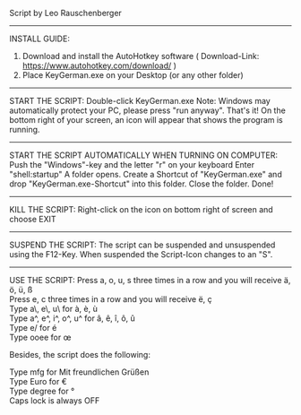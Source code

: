Script by Leo Rauschenberger

----------------------------
INSTALL GUIDE:
1. Download and install the AutoHotkey software ( Download-Link: https://www.autohotkey.com/download/ )
2. Place KeyGerman.exe on your Desktop (or any other folder)
----------------------------
START THE SCRIPT:
Double-click KeyGerman.exe
Note: Windows may automatically protect your PC, please press "run anyway".
That's it! 
On the bottom right of your screen, an icon will appear that shows the program is running.
<hr>
START THE SCRIPT AUTOMATICALLY WHEN TURNING ON COMPUTER:
Push the "Windows"-key and the letter "r" on your keyboard
Enter "shell:startup"
A folder opens.
Create a Shortcut of "KeyGerman.exe" and drop "KeyGerman.exe-Shortcut" into this folder.
Close the folder. Done!
<hr>
KILL THE SCRIPT:
Right-click on the icon on bottom right of screen and choose EXIT
<hr>
SUSPEND THE SCRIPT:
The script can be suspended and unsuspended using the F12-Key. 
When suspended the Script-Icon changes to an "S".
<hr>
USE THE SCRIPT:
Press a, o, u, s three times in a row and you will receive ä, ö, ü, ß <br>
Press e, c three times in a row and you will receive ë, ç <br>
Type a\, e\, u\ for à, è, ù <br>
Type a^, e^, i^, o^, u^ for â, ê, î, ô, û <br>
Type e/ for é <br>
Type ooee for œ <br>

Besides, the script does the following:

Type mfg for Mit freundlichen Grüßen <br>
Type Euro for € <br>
Type degree for ° <br>
Caps lock is always OFF <br>
